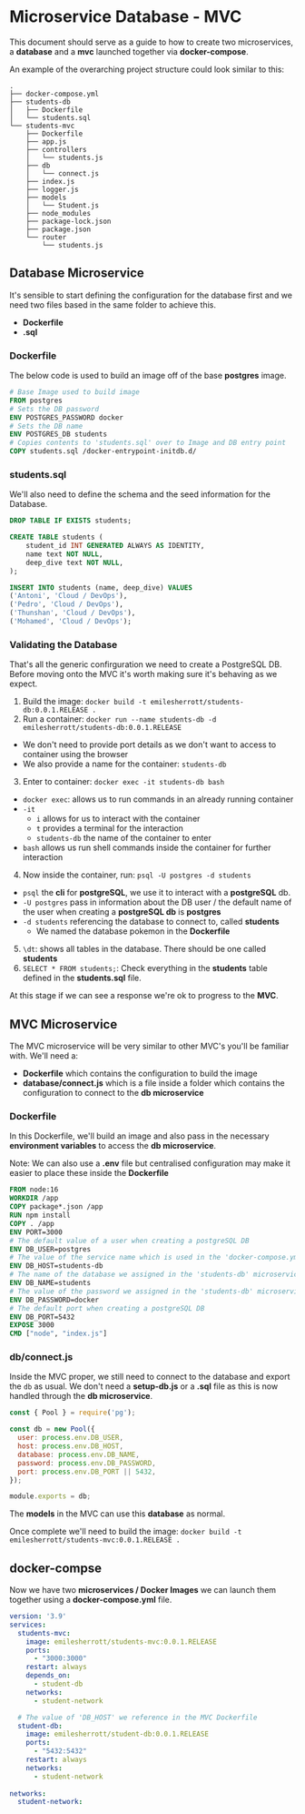 # Microservice Database - MVC

This document should serve as a guide to how to create two microservices, a **database** and a **mvc** launched together via **docker-compose**.

An example of the overarching project structure could look similar to this:

```
.
├── docker-compose.yml
├── students-db
│   ├── Dockerfile
│   └── students.sql
└── students-mvc
    ├── Dockerfile
    ├── app.js
    ├── controllers
    │   └── students.js
    ├── db
    │   └── connect.js
    ├── index.js
    ├── logger.js
    ├── models
    │   └── Student.js
    ├── node_modules
    ├── package-lock.json
    ├── package.json
    └── router
        └── students.js
```

## Database Microservice

It's sensible to start defining the configuration for the database first and we need two files based in the same folder to achieve this.
- **Dockerfile**
- **<file-name>.sql**

### Dockerfile

The below code is used to build an image off of the base **postgres** image. 

```Dockerfile
# Base Image used to build image
FROM postgres 
# Sets the DB password
ENV POSTGRES_PASSWORD docker
# Sets the DB name
ENV POSTGRES_DB students
# Copies contents to 'students.sql' over to Image and DB entry point
COPY students.sql /docker-entrypoint-initdb.d/
```

### students.sql

We'll also need to define the schema and the seed information for the Database.

```sql
DROP TABLE IF EXISTS students;

CREATE TABLE students (
    student_id INT GENERATED ALWAYS AS IDENTITY,
    name text NOT NULL,
    deep_dive text NOT NULL,
);

INSERT INTO students (name, deep_dive) VALUES
('Antoni', 'Cloud / DevOps'),
('Pedro', 'Cloud / DevOps'),
('Thunshan', 'Cloud / DevOps'),
('Mohamed', 'Cloud / DevOps');
```

### Validating the Database

That's all the generic confirguration we need to create a PostgreSQL DB. Before moving onto the MVC it's worth making sure it's behaving as we expect. 

1. Build the image: `docker build -t emilesherrott/students-db:0.0.1.RELEASE .`
2. Run a container: `docker run --name students-db -d emilesherrott/students-db:0.0.1.RELEASE`
  - We don't need to provide port details as we don't want to access to container using the browser
  - We also provide a name for the container: `students-db`
3. Enter to container: `docker exec -it students-db bash`
  - `docker exec`: allows us to run commands in an already running container
  - `-it`
    - `i` allows for us to interact with the container
    - `t` provides a terminal for the interaction
    - `students-db` the name of the container to enter
  - `bash` allows us run shell commands inside the container for further interaction
4. Now inside the container, run: `psql -U postgres -d students`
  - `psql` the **cli** for **postgreSQL**, we use it to interact with a **postgreSQL** db. 
  - `-U postgres` pass in information about the DB user / the default name of the user when creating a **postgreSQL db** is **postgres**
  - `-d students` referencing the database to connect to, called **students**
    - We named the database pokemon in the **Dockerfile**
5. `\dt`: shows all tables in the database. There should be one called **students**
6. `SELECT * FROM students;`: Check everything in the **students** table defined in the **students.sql** file. 

At this stage if we can see a response we're ok to progress to the **MVC**. 

## MVC Microservice 

The MVC microservice will be very similar to other MVC's you'll be familiar with. We'll need a:
- **Dockerfile** which contains the configuration to build the image
- **database/connect.js** which is a file inside a folder which contains the configuration to connect to the **db microservice**

### Dockerfile

In this Dockerfile, we'll build an image and also pass in the necessary **environment variables** to access the **db microservice**. 

Note: We can also use a **.env** file but centralised configuration may make it easier to place these inside the **Dockerfile**

```Dockerfile
FROM node:16
WORKDIR /app
COPY package*.json /app
RUN npm install
COPY . /app
ENV PORT=3000
# The default value of a user when creating a postgreSQL DB
ENV DB_USER=postgres
# The value of the service name which is used in the 'docker-compose.yml' file
ENV DB_HOST=students-db
# The name of the database we assigned in the 'students-db' microservice
ENV DB_NAME=students
# The value of the password we assigned in the 'students-db' microservice
ENV DB_PASSWORD=docker
# The default port when creating a postgreSQL DB
ENV DB_PORT=5432
EXPOSE 3000
CMD ["node", "index.js"]
```

### db/connect.js

Inside the MVC proper, we still need to connect to the database and export the `db` as usual. We don't need a **setup-db.js** or a **.sql** file as this is now handled through the **db microservice**.

```js
const { Pool } = require('pg');

const db = new Pool({
  user: process.env.DB_USER,
  host: process.env.DB_HOST,
  database: process.env.DB_NAME,
  password: process.env.DB_PASSWORD,
  port: process.env.DB_PORT || 5432,
});

module.exports = db;
```

The **models** in the MVC can use this **database** as normal. 

Once complete we'll need to build the image: `docker build -t emilesherrott/students-mvc:0.0.1.RELEASE .`

## docker-compse

Now we have two **microservices / Docker Images** we can launch them together using a **docker-compose.yml** file. 

```yaml
version: '3.9'
services:
  students-mvc:
    image: emilesherrott/students-mvc:0.0.1.RELEASE
    ports:
      - "3000:3000"
    restart: always
    depends_on:
      - student-db
    networks:
      - student-network

  # The value of 'DB_HOST' we reference in the MVC Dockerfile  
  student-db:
    image: emilesherrott/student-db:0.0.1.RELEASE
    ports:
      - "5432:5432"
    restart: always
    networks:
      - student-network
      
networks:
  student-network:
```